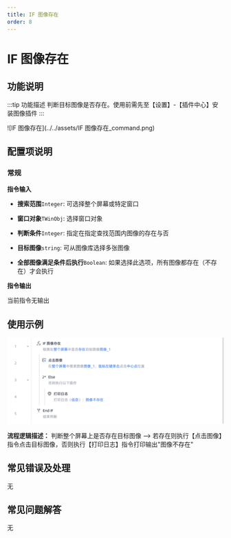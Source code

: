```yaml
---
title: IF 图像存在
order: 8
---
```


# IF 图像存在

## 功能说明

:::tip 功能描述
判断目标图像是否存在。使用前需先至【设置】-【插件中心】安装图像插件
:::

![IF 图像存在](../../assets/IF 图像存在_command.png)

## 配置项说明

### 常规

**指令输入**

- **搜索范围**`Integer`: 可选择整个屏幕或特定窗口

- **窗口对象**`TWinObj`: 选择窗口对象

- **判断条件**`Integer`: 指定在指定查找范围内图像的存在与否

- **目标图像**`string`: 可从图像库选择多张图像

- **全部图像满足条件后执行**`Boolean`: 如果选择此选项，所有图像都存在（不存在）才会执行


**指令输出**

当前指令无输出

## 使用示例

![image-20250227145256228](../../assets/image-20250227145256228.png)

**流程逻辑描述：** 判断整个屏幕上是否存在目标图像 --> 若存在则执行【点击图像】指令点击目标图像，否则执行【打印日志】指令打印输出"图像不存在"

## 常见错误及处理

无

## 常见问题解答

无

